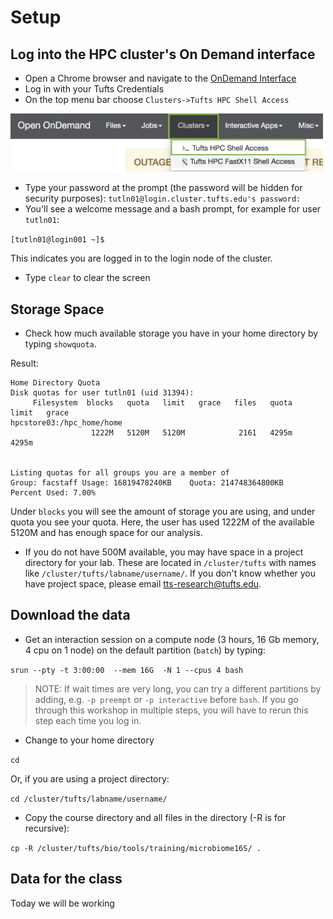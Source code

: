 # Setup

## Log into the HPC cluster's On Demand interface
- Open a Chrome browser and navigate to the [OnDemand Interface](https://ondemand.pax.tufts.edu)
- Log in with your Tufts Credentials
- On the top menu bar choose `Clusters->Tufts HPC Shell Access`
<img src="../IntroToNGS/img/od_terminal.png" width="500">

- Type your password at the prompt (the password will be hidden for security purposes):
`tutln01@login.cluster.tufts.edu's password:`
- You'll see a welcome message and a bash prompt, for example for user `tutln01`:

`[tutln01@login001 ~]$`

This indicates you are logged in to the login node of the cluster.
- Type `clear` to clear the screen

## Storage Space

- Check how much available storage you have in your home directory by typing `showquota`.

Result:
```
Home Directory Quota
Disk quotas for user tutln01 (uid 31394):
     Filesystem  blocks   quota   limit   grace   files   quota   limit   grace
hpcstore03:/hpc_home/home
                  1222M   5120M   5120M            2161   4295m   4295m        


Listing quotas for all groups you are a member of
Group: facstaff	Usage: 16819478240KB	Quota: 214748364800KB	Percent Used: 7.00%
```

Under `blocks` you will see the amount of storage you are using, and under quota you see your quota.
Here, the user has used 1222M of the available 5120M and has enough space for our analysis.

- If you do not have 500M available, you may have space in a project directory for your lab.
These are located in `/cluster/tufts` with names like `/cluster/tufts/labname/username/`.
If you don't know whether you have project space, please email [tts-research@tufts.edu](mailto:tts-research@tufts.edu).

## Download the data
- Get an interaction session on a compute node (3 hours, 16 Gb memory, 4 cpu on 1 node) on the default partition (`batch`) by typing:

`srun --pty -t 3:00:00  --mem 16G  -N 1 --cpus 4 bash`

 
> NOTE: If wait times are very long, you can try a different partitions by adding, e.g. `-p preempt` or `-p interactive` before `bash`.
If you go through this workshop in multiple steps, you will have to rerun this step each time you log in.

- Change to your home directory

`cd `

Or, if you are using a project directory:

`cd /cluster/tufts/labname/username/`

- Copy the course directory and all files in the directory (-R is for recursive):   

`cp -R /cluster/tufts/bio/tools/training/microbiome16S/ .`   

## Data for the class

Today we will be working 
